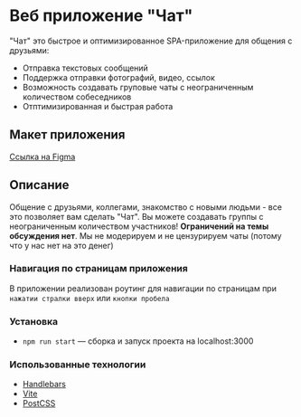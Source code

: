 # Веб приложение "Чат"

"Чат" это быстрое и оптимизированное SPA-приложение для общения с друзьями:

- Отправка текстовых сообщений
- Поддержка отправки фотографий, видео, ссылок
- Возможность создавать груповые чаты с неограниченным количеством собеседников
- Отптимизированная и быстрая работа

## Макет приложения

[Ссылка на Figma](https://www.figma.com/design/j2L3BRdydTCntvA4G7EjRI/middle.messenger.praktikum.yandex?node-id=0-1&t=XmE2OGrPSeJjJmmk-1)

## Описание

Общение с друзьями, коллегами, знакомство с новыми людьми - все это позволяет вам сделать "Чат". Вы можете создавать группы с неограниченным количеством участников! **Ограничений на темы обсуждения нет**. Мы не модерируем и не цензурируем чаты (потому что у нас нет на это денег)

### Навигация по страницам приложения

В приложении реализован роутинг для навигации по страницам при `нажатии стралки вверх` или `кнопки пробела`

### Установка

- `npm run start` — сборка и запуск проекта на localhost:3000

### Использованные технологии

* [Handlebars](https://handlebarsjs.com/guide/#what-is-handlebars)
* [Vite](https://vite.dev/)
* [PostCSS](https://postcss.org/)